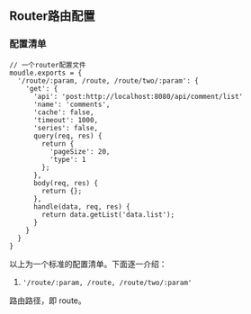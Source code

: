 ## Router路由配置

### 配置清单
```
// 一个router配置文件
moudle.exports = {
  '/route/:param, /route, /route/two/:param': {
    'get': {
      'api': 'post:http://localhost:8080/api/comment/list'
      'name': 'comments',
      'cache': false,
      'timeout': 1000,
      'series': false,
      query(req, res) {
        return {
          'pageSize': 20,
          'type': 1
        };
      },
      body(req, res) {
        return {};
      },
      handle(data, req, res) {
        return data.getList('data.list');
      }
    }
  }
}
```

以上为一个标准的配置清单。下面逐一介绍：

1. `'/route/:param, /route, /route/two/:param'`
  
  路由路径，即 route。
